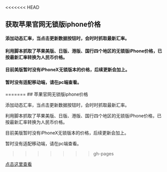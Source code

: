 <<<<<<< HEAD

## 获取苹果官网无锁版iphone价格

#### 添加动态汇率，当点击更新数据按钮时，会时时抓取最新汇率。

#### 利用脚本抓取了苹果美版、日版、港版、国行四个地区的无锁版iPhone价格，已按最新汇率转换为人民币价格。

#### 目前美版暂时没有iPhoneX无锁版本的价格，后续更新会加上。

#### 暂时没有适配移动端，请在pc端查看。
=======
﻿## 苹果官网无锁版iphone价格

添加动态汇率，当点击更新数据按钮时，会时时抓取最新汇率。

利用脚本抓取了苹果美版、日版、港版、国行四个地区的无锁版iPhone价格，已按最新汇率转换为人民币价格。

目前美版暂时没有iPhoneX无锁版本的价格，后续更新会加上。

暂时没有适配移动端，请在pc端查看。
>>>>>>> gh-pages

[点击这里查看](https://sunbf1987.github.io/iPhonePrice/index.html "苹果官网无锁版iphone价格")


